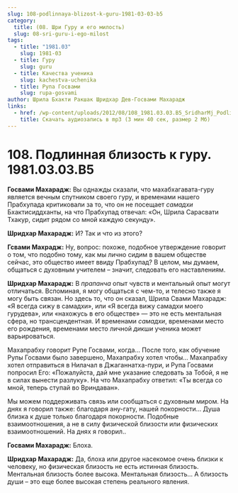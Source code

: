 ```yaml
---
slug: 108-podlinnaya-blizost-k-guru-1981-03-03-b5
category:
  title: (08. Шри Гуру и его милость)
  slug: 08-sri-guru-i-ego-milost
tags:
  - title: "1981.03"
    slug: 1981-03
  - title: Гуру
    slug: guru
  - title: Качества ученика
    slug: kachestva-uchenika
  - title: Рупа Госвами
    slug: rupa-gosvami
author: Шрила Бхакти Ракшак Шридхар Дев-Госвами Махарадж
links:
  - href: /wp-content/uploads/2012/08/108_1981.03.03.B5_SridharMj_Podlinnaya-blizost-k_guru.mp3
    title: Скачать аудиозапись в mp3 (3 мин 40 сек, размер 2 Мб)
---
```


# 108. Подлинная близость к гуру. 1981.03.03.B5

**Госвами Махарадж:** Вы однажды сказали, что махабхагавата-гуру является вечным спутником своего гуру, и временами нашего Прабхупада критиковали за то, что он не посещает *самадхи* Бхактисиддханты, на что Прабхупад отвечал: «Он, Шрила Сарасвати Тхакур, сидит рядом со мной каждую секунду».

**Шридхар Махарадж:** И? Так и что из этого?

**Гсвами Махрадж:** Ну, вопрос: похоже, подобное утверждение говорит о том, что подобно тому, как мы лично сидим в вашем обществе сейчас, это общество имеет ввиду Прабхупад? В целом, мы думаем, общаться с духовным учителем – значит, следовать его наставлениям.

**Шридхар Махарадж:** В *прапанча* опыт чувств и ментальный опыт могут отличаться. Вспоминая, я могу общаться с чем-то, и телесно также я могу быть связан. Но здесь то, что он сказал, Шрила Свами Махарадж: «Я всегда сижу в самадхи», или «Я всегда вижу самадхи моего гурудева», или «нахожусь в его обществе» — это не есть ментальная сфера, но трансцендентная. И временами *самадхи*, временами место его рождения, временами место личной *дикши* ученика может варьироваться.

Махапрабху говорит Рупе Госвами, когда… После того, как обучение Рупы Госвами было завершено, Махапрабху хотел чтобы… Махапрабху хотел отправиться в Нилачал в Джаганнатха-пури, и Рупа Госвами попросил Его: «Пожалуйста, дай мне указание следовать за Тобой, я не в силах вынести разлуку». На что Махапрабху ответил: «Ты всегда со мной, теперь ступай во Вриндаван».

Мы можем поддерживать связь или сообщаться с духовным миром. На днях я говорил также: благодаря ану-гату, нашей покорности… Душа близка к душе только благодаря покорности. Подобные взаимоотношения, а не в силу физической близости или физических взаимоотношений. На днях я говорил..

**Госвами Махарадж:** Блоха.

**Шридхар Махарадж:** Да, блоха или другое насекомое очень близки к человеку, но физическая близость не есть истинная близость. Ментальная близость более высока. Ментальная близость… А близость души – это еще более высокая степень реального явления.

